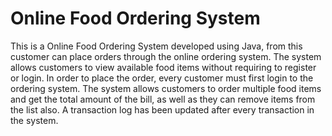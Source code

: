 # Online Food Ordering System
This is a Online Food Ordering System developed using Java, from this customer can place orders through the online ordering system. The system allows customers to view available food items without requiring to register or login. In order to place the order, every customer must first login to the ordering system. The system allows customers to order multiple food items and get the total amount of the bill, as well as they can remove items from the list also.
A transaction log has been updated after every transaction in the system.
